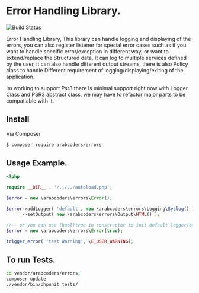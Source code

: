 # Error Handling Library. 

[![Build Status](https://travis-ci.org/ArabCoders/errors.svg?branch=master)](https://travis-ci.org/ArabCoders/errors)

Error Handling Library, 
This library can handle logging and displaying of the errors,
you can also register listener for special error cases such as if you want to handle specific error/exception
in different way, or want to extend/replace the Structured data, 
It can log to multiple services defined by the user, it can also handle different output streams, 
there is also Policy class to handle Different requirement of logging/displaying/exiting of the application. 

Im working to support Psr3 there is minimal support right now with Logger Class and PSR3 abstract class,
we may have to refactor major parts to be compatiable with it.

## Install

Via Composer

```bash
$ composer require arabcoders/errors
```

## Usage Example.

```php
<?php

require __DIR__ . '/../../autoload.php';

$error = new \arabcoders\errors\Error();

$error->addLogger( 'default', new \arabcoders\errors\Logging\Syslog() )
      ->setOutput( new \arabcoders\errors\Output\HTML() );

//-- or you can use (bool)true in constructor to init default logger/output like
$error = new \arabcoders\errors\Error(true);

trigger_error( 'test Warning', \E_USER_WARNING);
```

## To run Tests.

```bash
cd vendor/arabcoders/errors;
composer update
./vendor/bin/phpunit tests/
```
